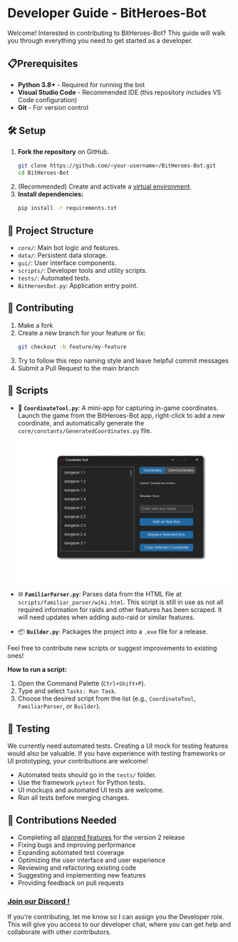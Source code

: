 # Developer Guide - BitHeroes-Bot
Welcome! Interested in contributing to BitHeroes-Bot? This guide will walk you through everything you need to get started as a developer.

## 📋Prerequisites
- **Python 3.8+** - Required for running the bot
- **Visual Studio Code** - Recommended IDE (this repository includes VS Code configuration)
- **Git** - For version control

## 🛠️ Setup

1. **Fork the repository** on GitHub.
    ```bash
    git clone https://github.com/<your-username>/BitHeroes-Bot.git
    cd BitHeroes-Bot
    ```
1. (Recommended) Create and activate a [virtual environment](https://docs.python.org/3/library/venv.html).
1. **Install dependencies:**
    ```bash
    pip install -r requirements.txt
    ```

## 📂 Project Structure
- `core/`: Main bot logic and features.
- `data/`: Persistent data storage.
- `gui/`: User interface components.
- `scripts/`: Developer tools and utility scripts.
- `tests/`: Automated tests.
- `BitHeroesBot.py`: Application entry point.

## 🚀 Contributing
1. Make a fork
1. Create a new branch for your feature or fix:
   ```bash
   git checkout -b feature/my-feature
   ```
1. Try to follow this repo naming style and leave helpful commit messages
1. Submit a Pull Request to the main branch

## 📜 Scripts

- 📍 **`CoordinateTool.py`**: A mini-app for capturing in-game coordinates. Launch the game from the BitHeroes-Bot app, right-click to add a new coordinate, and automatically generate the `core/constants/GeneratedCoordinates.py` file.
  
  <p align="center">
    <img src="coordinate_tool.png" alt="Coordinate Tool Screenshot" />
  </p>

- 🌐 **`FamiliarParser.py`**: Parses data from the HTML file at `scripts/familiar_parser/wiki.html`. This script is still in use as not all required information for raids and other features has been scraped. It will need updates when adding auto-raid or similar features.

- 📦 **`Builder.py`**: Packages the project into a `.exe` file for a release.

Feel free to contribute new scripts or suggest improvements to existing ones!

**How to run a script:**
1. Open the Command Palette (`Ctrl+Shift+P`).
2. Type and select `Tasks: Run Task`.
3. Choose the desired script from the list (e.g., `CoordinateTool`, `FamiliarParser`, or `Builder`).

## 🧪 Testing
We currently need automated tests. Creating a UI mock for testing features would also be valuable. If you have experience with testing frameworks or UI prototyping, your contributions are welcome!
- Automated tests should go in the `tests/` folder.
- Use the framework `pytest` for Python tests.
- UI mockups and automated UI tests are welcome.
- Run all tests before merging changes.

## 🙏 Contributions Needed
- Completing all [planned features](https://github.com/users/elwoujdi/projects/2/views/6) for the version 2 release
- Fixing bugs and improving performance
- Expanding automated test coverage
- Optimizing the user interface and user experience
- Reviewing and refactoring existing code
- Suggesting and implementing new features
- Providing feedback on pull requests

### [Join our Discord !](https://discord.gg/EzMjmVjQ)  
If you're contributing, let me know so I can assign you the Developer role. This will give you access to our developer chat, where you can get help and collaborate with other contributors.

